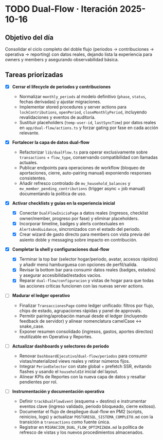 # TODO Dual-Flow · Iteración 2025-10-16

## Objetivo del día

Consolidar el ciclo completo del doble flujo (periodos → contribuciones → operativa → reporting) con datos reales, dejando lista la experiencia para owners y members y asegurando observabilidad básica.

## Tareas priorizadas

- [x] **Cerrar el lifecycle de periodos y contribuciones**

  - Normalizar `monthly_periods` al modelo definitivo (`phase`, `status`, fechas derivadas) y ajustar migraciones.
  - Implementar stored procedures y server actions para `lockContributions`, `openPeriod`, `closeMonthlyPeriod`, incluyendo revalidaciones y eventos de auditoría.
  - Sustituir placeholders (`temp-user-id`, `lastSyncTime`) por datos reales en `app/dual-flow/actions.ts` y forzar gating por fase en cada acción relevante.

- [x] **Fortalecer la capa de datos dual-flow**

  - Refactorizar `lib/dualFlow.ts` para operar exclusivamente sobre `transactions` + `flow_type`, conservando compatibilidad con llamadas actuales.
  - Publicar endpoints para operaciones de workflow (bloqueo de aportaciones, cierre, auto-pairing manual) exponiendo responses consistentes.
  - Añadir refresco controlado de `mv_household_balances` y `mv_member_pending_contributions` (trigger async + job manual) documentando la política de uso.

- [x] **Activar checklists y guías en la experiencia inicial**

  - [x] Conectar `DualFlowInicioPage` a datos reales (ingresos, checklist owner/member, progreso por fase) y eliminar placeholders.
  - [x] Incorporar timeline, badges y alerts contextuales en `AlertsAndGuidance`, sincronizados con el estado del periodo.
  - [x] Crear wizard de gasto directo para members con vista previa del asiento doble y messaging sobre impacto en contribución.

- [x] **Completar la shell y configuraciones dual-flow**

  - [x] Terminar la top bar (selector hogar/periodo, avatar, accesos rápidos) y añadir menú hamburguesa con opciones de perfil/salida.
  - [x] Revisar la bottom bar para consumir datos reales (badges, estados) y asegurar accesibilidad/estados vacíos.
  - [x] Reparar `dual-flow/configuracion` y vistas de hogar para que todas las acciones críticas funcionen con las nuevas server actions.

- [ ] **Madurar el ledger operativo**

  - Finalizar `TransaccionesPage` como ledger unificado: filtros por flujo, chips de estado, agrupaciones rápidas y panel de approvals.
  - Permitir pairing/aprobación manual desde el ledger (incluyendo feedback de servidor) y alinear nomenclatura camelCase ↔ snake_case.
  - Exponer resumen consolidado (ingresos, gastos, aportes directos) reutilizable en Operativa y Reportes.

- [ ] **Actualizar dashboards y selectores de periodo**

  - Renovar `DashboardEjecutivo`/`dual-flow/periodos` para consumir vistas/materialized views reales y retirar números fijos.
  - Integrar `PeriodSelector` con state global + prefetch SSR, evitando flashes y usando el `householdId` inicial del layout.
  - Alinear KPIs de Reportes con la nueva capa de datos y resaltar pendientes por rol.

- [ ] **Instrumentación y documentación operativa**
  - Definir `trackDualFlowEvent` (esquema + destino) e instrumentar eventos clave (ingreso validado, periodo bloqueado, cierre exitoso).
  - Documentar el flujo de despliegue dual-flow en PM2 (scripts, reinicios, logs) y actualizar `POSTGRESQL_SISTEMA_COMPLETO.md` con la transición a `transactions` como fuente única.
  - Registrar en `MIGRACION_DUAL_FLOW_OPTIMIZADA.md` la política de refresco de vistas y los nuevos procedimientos almacenados.

